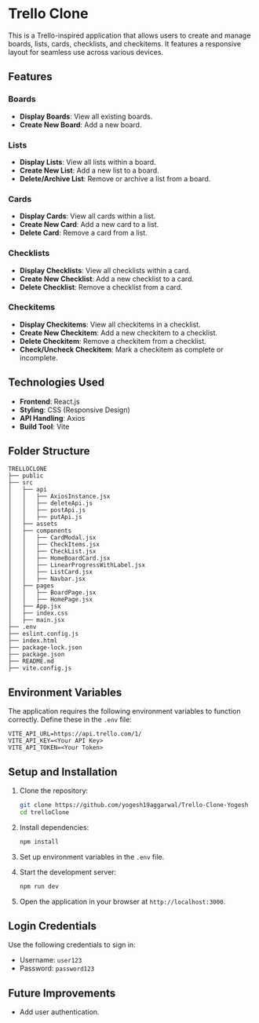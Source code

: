 # Trello Clone

This is a Trello-inspired application that allows users to create and manage boards, lists, cards, checklists, and checkitems. It features a responsive layout for seamless use across various devices.

## Features

### Boards

- **Display Boards**: View all existing boards.
- **Create New Board**: Add a new board.

### Lists

- **Display Lists**: View all lists within a board.
- **Create New List**: Add a new list to a board.
- **Delete/Archive List**: Remove or archive a list from a board.

### Cards

- **Display Cards**: View all cards within a list.
- **Create New Card**: Add a new card to a list.
- **Delete Card**: Remove a card from a list.

### Checklists

- **Display Checklists**: View all checklists within a card.
- **Create New Checklist**: Add a new checklist to a card.
- **Delete Checklist**: Remove a checklist from a card.

### Checkitems

- **Display Checkitems**: View all checkitems in a checklist.
- **Create New Checkitem**: Add a new checkitem to a checklist.
- **Delete Checkitem**: Remove a checkitem from a checklist.
- **Check/Uncheck Checkitem**: Mark a checkitem as complete or incomplete.

## Technologies Used

- **Frontend**: React.js
- **Styling**: CSS (Responsive Design)
- **API Handling**: Axios
- **Build Tool**: Vite

## Folder Structure

```text
TRELLOCLONE
├── public
├── src
│   ├── api
│   │   ├── AxiosInstance.jsx
│   │   ├── deleteApi.js
│   │   ├── postApi.js
│   │   ├── putApi.js
│   ├── assets
│   ├── components
│   │   ├── CardModal.jsx
│   │   ├── CheckItems.jsx
│   │   ├── CheckList.jsx
│   │   ├── HomeBoardCard.jsx
│   │   ├── LinearProgressWithLabel.jsx
│   │   ├── ListCard.jsx
│   │   ├── Navbar.jsx
│   ├── pages
│   │   ├── BoardPage.jsx
│   │   ├── HomePage.jsx
│   ├── App.jsx
│   ├── index.css
│   ├── main.jsx
├── .env
├── eslint.config.js
├── index.html
├── package-lock.json
├── package.json
├── README.md
├── vite.config.js
```

## Environment Variables

The application requires the following environment variables to function correctly. Define these in the `.env` file:

```text
VITE_API_URL=https://api.trello.com/1/
VITE_API_KEY=<Your API Key>
VITE_API_TOKEN=<Your Token>
```

## Setup and Installation

1. Clone the repository:

   ```bash
   git clone https://github.com/yogesh19aggarwal/Trello-Clone-Yogesh
   cd trelloClone
   ```

2. Install dependencies:

   ```bash
   npm install
   ```

3. Set up environment variables in the `.env` file.

4. Start the development server:

   ```bash
   npm run dev
   ```

5. Open the application in your browser at `http://localhost:3000`.

## Login Credentials

Use the following credentials to sign in:

- Username: ```user123```
- Password: ```password123```

## Future Improvements

- Add user authentication.
